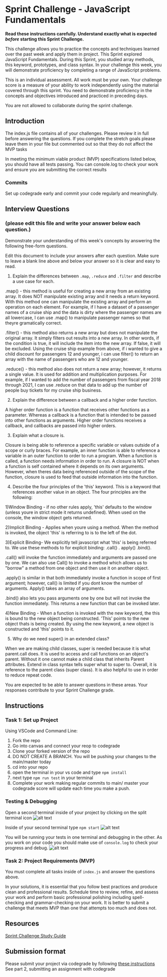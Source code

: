 # Sprint Challenge - JavaScript Fundamentals

**Read these instructions carefully. Understand exactly what is expected _before_ starting this Sprint Challenge.**

This challenge allows you to practice the concepts and techniques learned over the past week and apply them in project. This Sprint explored JavaScript Fundamentals. During this Sprint, you studied array methods, this keyword, prototypes, and class syntax. In your challenge this week, you will demonstrate proficiency by completing a range of JavaScript problems.

This is an individual assessment. All work must be your own. Your challenge score is a measure of your ability to work independently using the material covered through this sprint. You need to demonstrate proficiency in the concepts and objectives introduced and practiced in preceding days.

You are not allowed to collaborate during the sprint challenge. 

## Introduction

The index.js file contains all of your challenges. Please review it in full before answering the questions. If you complete the stretch goals please leave them in your file but commented out so that they do not affect the MVP tasks 

In meeting the minimum viable product (MVP) specifications listed below, you should have all tests passing. You can console.log to check your work and ensure you are submitting the correct results 

### Commits

Set up codegrade early and commit your code regularly and meaningfully. 

## Interview Questions
### (please edit this file and write your answer below each question.)
Demonstrate your understanding of this week's concepts by answering the following free-form questions.

Edit this document to include your answers after each question. Make sure to leave a blank line above and below your answer so it is clear and easy to read.

1. Explain the differences between `.map`, `.reduce` and `.filter` and describe a use case for each. 

.map() - this method is useful for creating a new array from an existing array. It does NOT manipulate existing array and it needs a return keyword. With this method one can manipulate the existing array and perform an operation on each element. For example, if I have a dataset of a passenger names of a cruise ship and the data is dirty where the passenger names are all lowercase, I can use .map() to manipulate passenger names so that theyre gramatically correct.

.filter() - this method also returns a new array but does not manipulate the original array. It simply filters out results into a new array. In other words, if the condition is true, it will include the item into the new array. If false, it will be excluded. Using the cruise ship example from above, if i wanted to give a child discount for passengers 12 and younger, i can use filter() to return an array with the name of passengers who are 12 and younger. 

.reduce() - this method also does not return a new array; however, it returns a single value. It is used for addition and multiplication purposes. For example, if I wanted to add the number of passengers from fiscal year 2018 through 2021, I can use .reduce on that data to add up the number of people buy tickets for my cruise ship business. 

2. Explain the difference between a callback and a higher order function.

A higher order function is a function that receives other functions as a parameter. Whereas a callback is a function that is intended to be passed into other functions as arguments. Higher order functions receives a callback, and callbacks are passed into higher orders. 

3. Explain what a closure is.

Closure is being able to reference a specific variable or values outside of a scope or curly braces. For example, an inner function is able to reference a variable in an outer function to order to run a program. When a function is called, a function needs information in order to run. A closure is NOT when a function is self contained where it depends on its own arguments. However, when theres data being referenced outside of the scope of the function, closure is used to feed that outside information into the function.

4. Describe the four principles of the 'this' keyword.
This is a keyword that references another value in an object. The four principles are the following:

1)Window Binding - if no other rules apply, 'this' defaults to the window (unless youre in strict mode it returns undefined). When used on the console, the window object gets returned. 

2)Implicit Binding - Applies when youre using a method. When the method is invoked, the object 'this' is referring to is to the left of the dot. 

3)Explicit Binding- We explicitly tell javascript what 'this' is being referred to. We use these methods to for explicit binding: 
.call() . apply() .bind(). 

.call() will invoke the function immediately and arguments are passed one by one. We can also use Call() to invoke a method which allows us to "borrow" a method from one object and then use it on another object.

.apply() is similar in that both immediately invoke a function in scope of first argument; however, call() is limited if you dont know the number of arguments. Apply() takes an array of arguments. 

.bind() also lets you pass arguments one by one but will not invoke the function immediately. This returns a new function that can be invoked later.

4)New Binding - 
When a function is invoked with the new keyword, the this is bound to the new object being constructed. 'This' points to the new object thats is being created. By using the new keyword, a new object is constructed and 'this' points to it. 




5. Why do we need super() in an extended class?

When we are making child classes, super is needed because it is what parent.call does. It is used to access and call functions on an object's parent. Without it one cannot make a child class that inherits Parent attributes. Extend in class syntax tells super what to super to. Overall, it is reference to the parent class (super class). It is also helpful to use in order to reduce repeat code. 

You are expected to be able to answer questions in these areas. Your responses contribute to your Sprint Challenge grade. 

## Instructions

### Task 1: Set up Project

Using VSCode and Command Line:


1. Fork the repo
2. Go into canvas and connect your reop to codegrade
3. Clone your forked version of the repo
4. DO NOT CREATE A BRANCH. You will be pushing your changes to the main/master today
5. cd into your repo
6. open the terminal in your vs code and type `npm install`
7. next type `npm run test` in your terminal
8. Complete your work making regular commits to main/ master your codegrade score will update each time you make a push.


### Testing & Debugging

Open a second terminal inside of your project by clicking on the split terminal icon
![alt text](assets/split_terminal.png "Split Terminal")

Inside of your second terminal type `npm start` 
![alt text](assets/npm_start.png "type npm start")

You will be running your tests in one terminal and debugging in the other. As you work on your code you should make use of `console.log` to check your progress and debug.
![alt text](assets/tests_debug_terminal_final.png "your terminal should look like this")

### Task 2: Project Requirements (MVP)

You must complete all tasks inside of `index.js` and answer the questions above.

In your solutions, it is essential that you follow best practices and produce clean and professional results. Schedule time to review, refine, and assess your work and perform basic professional polishing including spell-checking and grammar-checking on your work. It is better to submit a challenge that meets MVP than one that attempts too much and does not.

## Resources
 
 [Sprint Challenge Study Guide](https://www.notion.so/lambdaschool/Unit-1-Sprint-3-Study-Guide-033a9a00659a4ef98c12eb97e49a6110)

## Submission format

Please submit your project via codegrade by following [these instructions](https://lambdaschool.notion.site/lambdaschool/Lambda-School-Git-Flow-Step-by-step-269f68ae3bf64eb689a8328715a179f9) See part 2, submitting an assignment with codegrade
